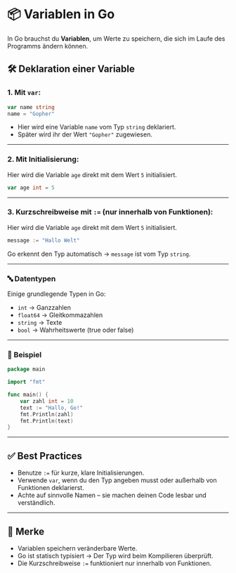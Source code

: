 # 📦 Variablen in Go

In Go brauchst du **Variablen**, um Werte zu speichern, die sich im Laufe des Programms ändern können.

## 🛠️ Deklaration einer Variable

### 1. Mit `var`:

```go
var name string
name = "Gopher"
```

- Hier wird eine Variable `name` vom Typ `string` deklariert.
- Später wird ihr der Wert `"Gopher"` zugewiesen.

---

### 2. Mit Initialisierung:
Hier wird die Variable `age` direkt mit dem Wert `5` initialisiert.
```go
var age int = 5
```

---

### 3. Kurzschreibweise mit `:=` (nur innerhalb von Funktionen):
Hier wird die Variable `age` direkt mit dem Wert `5` initialisiert.
```go
message := "Hallo Welt"
```

Go erkennt den Typ automatisch → `message` ist vom Typ `string`.

---

### 🔤 Datentypen
Einige grundlegende Typen in Go:

- `int` → Ganzzahlen
- `float64` → Gleitkommazahlen
- `string` → Texte
- `bool` → Wahrheitswerte (true oder false)

---

### 🔄 Beispiel
```go
package main

import "fmt"

func main() {
    var zahl int = 10
    text := "Hallo, Go!"
    fmt.Println(zahl)
    fmt.Println(text)
}
```

---

## ✅ Best Practices
- Benutze `:=` für kurze, klare Initialisierungen.
- Verwende `var`, wenn du den Typ angeben musst oder außerhalb von Funktionen deklarierst.
- Achte auf sinnvolle Namen – sie machen deinen Code lesbar und verständlich.

---

## 🧠 Merke
- Variablen speichern veränderbare Werte.
- Go ist statisch typisiert → Der Typ wird beim Kompilieren überprüft.
- Die Kurzschreibweise `:=` funktioniert nur innerhalb von Funktionen.
